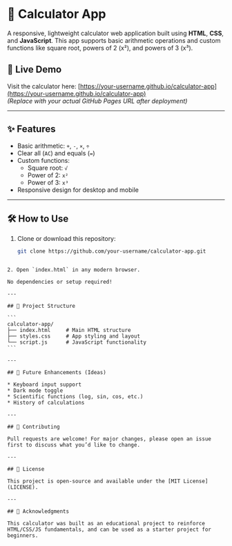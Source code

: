 # 🧮 Calculator App

A responsive, lightweight calculator web application built using **HTML**, **CSS**, and **JavaScript**. This app supports basic arithmetic operations and custom functions like square root, powers of 2 (x²), and powers of 3 (x³).

## 🚀 Live Demo

Visit the calculator here: [https://your-username.github.io/calculator-app](https://your-username.github.io/calculator-app)  
*(Replace with your actual GitHub Pages URL after deployment)*

---

## ✨ Features

- Basic arithmetic: `+`, `-`, `×`, `÷`
- Clear all (`AC`) and equals (`=`)
- Custom functions:
  - Square root: `√`
  - Power of 2: `x²`
  - Power of 3: `x³`
- Responsive design for desktop and mobile

---

## 🛠️ How to Use

1. Clone or download this repository:
   ```bash
   git clone https://github.com/your-username/calculator-app.git
````

2. Open `index.html` in any modern browser.

No dependencies or setup required!

---

## 📁 Project Structure

```
calculator-app/
├── index.html     # Main HTML structure
├── styles.css     # App styling and layout
└── script.js      # JavaScript functionality
```

---

## 📌 Future Enhancements (Ideas)

* Keyboard input support
* Dark mode toggle
* Scientific functions (log, sin, cos, etc.)
* History of calculations

---

## 🤝 Contributing

Pull requests are welcome! For major changes, please open an issue first to discuss what you’d like to change.

---

## 📄 License

This project is open-source and available under the [MIT License](LICENSE).

---

## 🙌 Acknowledgments

This calculator was built as an educational project to reinforce HTML/CSS/JS fundamentals, and can be used as a starter project for beginners.
